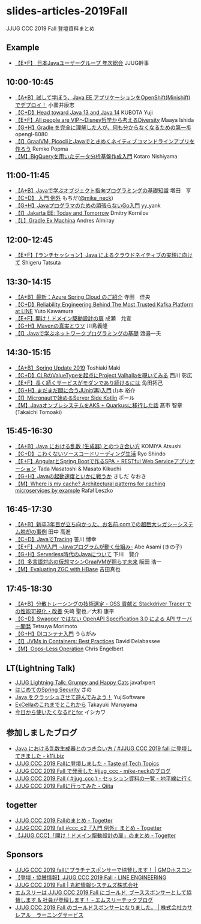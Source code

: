 # slides-articles-2019Fall
JJUG CCC 2019 Fall 登壇資料まとめ

## Example
- [【E+F】 日本Javaユーザーグループ 年次総会](https://ここにスライドURLを入れてね) JJUG幹事

## 10:00-10:45
- [【A+B】試して学ぼう、Java EE アプリケーションをOpenShift(Minishift)でデプロイ！](https://www.slideshare.net/osonoi1/javaminishift20191123) 小薗井康志
- [【C+D】Head toward Java 13 and Java 14](https://www.slideshare.net/YujiKubota/head-toward-java-13-and-java-14-jjug) KUBOTA Yuji
- [【E+F】All people are VIP～Disney哲学から考えるDiversity](https://bit.ly/ccc-e1/maaya) Maaya Ishida
- [【G+H】Gradle を完全に理解した人が、何も分からなくなるための第一歩](https://qiita.com/opengl-8080/items/c482998fa15ce738e2ba) opengl-8080
- [【I】GraalVM, PicocliとJavaでときめくネイティブコマンドラインアプリを作ろう](https://remkop.github.io/presentations/20191123/) Remko Popma
- [【M】BigQueryを用いたデータ分析基盤作成入門](https://speakerdeck.com/currylike37/bigquerywoyong-ita-detafen-xi-ji-pan-zuo-cheng-ru-men) Kotaro Nishiyama



## 11:00-11:45
- [【A+B】Javaで学ぶオブジェクト指向プログラミングの基礎知識](https://www.slideshare.net/masuda220/java-objectoriented-programming-primer) 増田　亨
- [【C+D】 入門 例外](https://github.com/mike-neck/practical-exception) もちだ([@mike_neck](https://twitter.com/mike_neck))
- [【G+H】Javaプログラマのための頑張らないGo入門](https://www.slideshare.net/yyyank/javago) yy_yank
- [【I】Jakarta EE: Today and Tomorrow](https://www.slideshare.net/DmitryKornilov/jakarta-ee-today-and-tomorrow) Dmitry Kornilov
- [【L】Gradle Ex Machina](https://www.slideshare.net/aalmiray/gradle-ex-machina-devoxx-2019) Andres Almiray


## 12:00-12:45
- [【E+F】【ランチセッション】Java によるクラウドネイティブの実現に向けて](https://www.slideshare.net/TatsutaShigeru/java-196497643) Shigeru Tatsuta


## 13:30-14:15
- [【A+B】最新：Azure Spring Cloud のご紹介](https://www.slideshare.net/tyoshio2002/jjug-ccc-2019-fall-azure-spring-cloud) 寺田　佳央
- [【C+D】Reliability Engineering Behind The Most Trusted Kafka Platform at LINE](https://speakerdeck.com/line_devday2019/reliability-engineering-behind-the-most-trusted-kafka-platform) Yuto Kawamura
- [【E+F】開け！ドメイン駆動設計の扉](https://twitter.com/nrslib/status/1198041328250023937) 成瀬　允宣
- [【G+H】Mavenの真実とウソ](https://www.slideshare.net/kawasima/maven-196821326) 川島義隆
- [【I】Javaで学ぶネットワークプログラミングの基礎](https://www.slideshare.net/navekazu/java-197255180) 渡邉一夫


## 14:30-15:15
- [【A+B】Spring Update 2019](https://docs.google.com/presentation/d/1lZqm_-4NeDOjYRWDhV75eDC0XpR6CrijyW8W5MVq6ws/edit#slide=id.g78e216bd0d_0_273) Toshiaki Maki
- [【C+D】CLRのValueTypeを起点にProject Valhallaを覗いてみる](https://speakerdeck.com/logico/look-into-project-valhalla-from-clr-viewpoint) 西川 彰広
- [【E+F】長く続くサービスがモダンであり続けるには](https://slides.com/chan_kakuz/jjugccc2019fall#/) 角田拓己
- [【G+H】まだまだ間に合うJUnit(再)入門](https://speakerdeck.com/yusuke/madamadajian-nihe-ujunit-zai-ru-men-number-jjug-ccc-number-ccc-g4) 山本 裕介
- [【I】Micronautで始めるServer Side Kotlin](https://speakerdeck.com/bulbulpaul/micronaut-deshi-meru-server-side-kotlin) ポール
- [【M】JavaオンプレシステムをAKS + Quarkusに移行した話](https://speakerdeck.com/takaichi00/jjug-ccc-2019-fall-javaonpuresisutemuwoaks-plus-quarkusniyi-xing-sitahua) 髙市 智章 (Takaichi Tomoaki)


## 15:45-16:30
- [【A+B】Java における乱数 (生成器) とのつき合い方](https://speakerdeck.com/komiya_atsushi/number-jjug-java-niokeruluan-shu-sheng-cheng-qi-tofalsetukihe-ifang) KOMIYA Atsushi
- [【C+D】こわくないソースコードリーディング生活](https://speakerdeck.com/rshindo/jjug-ccc-2019-fall) Ryo Shindo
- [【E+F】AngularとSpring Bootで作るSPA + RESTful Web Serviceアプリケーション](https://www.slideshare.net/ssuser070fa9/angularspring-bootspa-restful-web-service) Tada Masatoshi & Masato Kikuchi
- [【G+H】Javaの起動速度といかに戦うか](https://speakerdeck.com/kishida/how-to-fight-against-java-warmup-time) きしだ なおき
- [【M】Where is my cache? Architectural patterns for caching microservices by example](https://www.slideshare.net/RafaLeszko/where-is-my-cachearchitectural-patterns-for-caching-microservices-by-example) Rafał Leszko


## 16:45-17:30
- [【A+B】新卒3年目が立ち向かった、お名前.comでの超巨大レガシーシステム脱却の事例](https://www.slideshare.net/TakamchiTanaka/example-of-exiting-legacy-system) 田中 高進
- [【C+D】JavaでTracing](https://speakerdeck.com/16yuki0702/distributed-tracing-at-jjug-ccc-2019-fall) 笹川 博幸
- [【E+F】JVM入門 -Javaプログラムが動く仕組み-](https://speakerdeck.com/sammy7th/jvmru-men-javapuroguramugadong-kushi-zu-mi) Abe Asami (きの子)
- [【G+H】Serverless時代のJavaについて](https://www.slideshare.net/AmazonWebServicesJapan/serverlessjava) 下川　賢介
- [【I】多言語対応の仮想マシンGraalVMが照らす未来](https://www.slideshare.net/jyukutyo/guide-to-graalvm-jjug-ccc-2019-fall) 阪田 浩一
- [【M】Evaluating ZGC with HBase](https://speakerdeck.com/line_developers/evaluating-zgc-with-hbase) 吉田真也


## 17:45-18:30
- [【A+B】分散トレーシングの技術選定・OSS 貢献と Stackdriver Tracer での性能可視化・改善](https://speakerdeck.com/saiya_moebius/distributed-tracing-case-study) 矢崎 聖也／大和 康平
- [【C+D】Swagger ではない OpenAPI Specification 3.0 による API サーバー開発](https://www.slideshare.net/techblogyahoo/swagger-openapi-specification-30-api) Tetsuya Morimoto
- [【G+H】DIコンテナ入門](https://backpaper0.github.io/ghosts/dicontainer/) うらがみ
- [【I】JVMs in Containers: Best Practices](https://www.slideshare.net/delabassee/jvms-in-containers) David Delabassee
- [【M】Oops-Less Operation](https://www.slideshare.net/ChristophEngelbert/oopsless-operation) Chris Engelbert


## LT(Lightning Talk)
- [JJUG Lightning Talk: Grumpy and Happy Cats](https://slides.com/javafxpert/ja-grumpy-and-happy-cat/) javafxpert
- [はじめてのSpring Security](https://www.slideshare.net/sano66/1st-security-lt) さの
- [Java をクラッシュさせて遊んでみよう！](https://www.slideshare.net/YujiSoftware/java-196869151) YujiSoftware
- [ExCellaのこれまでとこれから](https://speakerdeck.com/maruta/about-excella-jjug-ccc-2019-fall) Takayuki Maruyama
- [今日から使いたくなるifとfor](https://speakerdeck.com/masayukinae/jin-ri-karashi-itakunaruiftofor) イシカワ


## 参加しましたブログ

- [Java における乱数生成器とのつき合い方 / #JJUG CCC 2019 fall に登壇してきました - k11i.biz](https://k11i.biz/blog/2019/11/25/how-to-use-random-number-generator-in-java/)
- [JJUG CCC 2019 Fallに登壇しました - Taste of Tech Topics](http://acro-engineer.hatenablog.com/entry/2019/11/25/120000)
- [JJUG CCC 2019 Fall で発表した #jjug_ccc - mike-neckのブログ](https://mike-neck.hatenadiary.com/entry/2019/11/24/234604)
- [JJUG CCC 2019 Fall ( #jjug_ccc ) - セッション資料の一覧 - 地平線に行く](https://yujisoftware.hatenablog.com/entry/2019/11/24/021848)
- [JJUG CCC 2019 Fallに行ってみた - Qiita](https://qiita.com/neoti0_tech/items/6a0cd42562c06d8b7232)


## togetter

- [JJUG CCC 2019 Fallのまとめ - Togetter](https://togetter.com/li/1433984)
- [JJUG CCC 2019 fall #ccc_c2『入門 例外』まとめ - Togetter](https://togetter.com/li/1434494)
- [【JJUG CCC】「開け！ドメイン駆動設計の扉」のまとめ - Togetter](https://togetter.com/li/1433973)


## Sponsors

- [JJUG CCC 2019 fallにプラチナスポンサーで協賛します！ | GMOホスコン](https://hoscon.gmo.jp/events/2354/)
- [【登壇・協賛情報】JJUG CCC 2019 Fall - LINE ENGINEERING](https://engineering.linecorp.com/ja/blog/jjug-ccc-2019-fall/)
- [JJUG CCC 2019 Fall | 丸紅情報システムズ株式会社](https://www.marubeni-sys.com/event/2019/event20191123/)
- [エムスリーは JJUG CCC 2019 Fall にゴールド, ブーススポンサーとして協賛します & 社員が登壇します！ - エムスリーテックブログ](https://www.m3tech.blog/entry/jjug-ccc-2019-fall)
- [JJUG CCC 2019 Fall のゴールドスポンサーになりました。 | 株式会社カサレアル　ラーニングサービス](https://www.casareal.co.jp/ls/news/rp191123)
